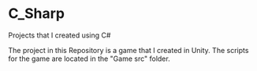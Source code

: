 # C_Sharp
Projects that I created using C#

The project in this Repository is a game that I created in Unity. The scripts for the game are located in the "Game src" folder.

